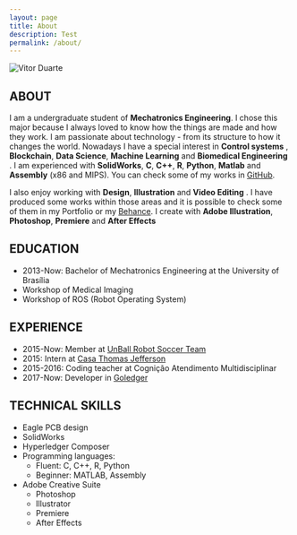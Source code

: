 ```yaml
---
layout: page
title: About
description: Test
permalink: /about/
---
```


<img itemprop="image" class="img-rounded" src="../img/perfil_small.png" alt="Vitor Duarte">

## ABOUT

I am a undergraduate student of **Mechatronics Engineering**. I chose this major because I always loved to know how the things are made and how they work. I am passionate about technology - from its structure to how it changes the world. Nowadays I have a special interest in **Control systems** , **Blockchain**, **Data Science**, **Machine Learning** and **Biomedical Engineering** . I am experienced with **SolidWorks**, **C**, **C++**, **R**, **Python**, **Matlab** and **Assembly** (x86 and MIPS). You can check some of my works in [GitHub](https://github.com/vitorduarte).

I also enjoy working with **Design**, **Illustration** and **Video Editing** . I have produced some works within those areas and it is possible to check some of them in my Portfolio or my [Behance](https://www.behance.net/vitoralvescfb0). I create with **Adobe Illustration**, **Photoshop**, **Premiere** and **After Effects**

## EDUCATION
* 2013-Now: Bachelor of Mechatronics Engineering at the University of Brasília
* Workshop of Medical Imaging
* Workshop of ROS (Robot Operating System)

## EXPERIENCE
* 2015-Now: Member at [UnBall Robot Soccer Team](equipeunball.com.br)
* 2015: Intern at [Casa Thomas Jefferson](http://thomas.org.br)
* 2015-2016: Coding teacher at Cognição Atendimento Multidisciplinar
* 2017-Now: Developer in [Goledger](http://goledger.com.br/)

## TECHNICAL SKILLS

* Eagle PCB design
* SolidWorks
* Hyperledger Composer
* Programming languages:
    * Fluent: C, C++, R, Python
    * Beginner: MATLAB, Assembly
* Adobe Creative Suite
    * Photoshop
    * Illustrator
    * Premiere
    * After Effects
